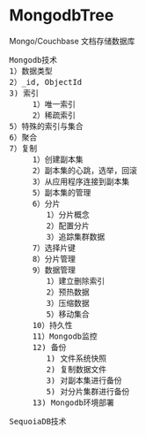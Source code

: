 # MongodbTree
Mongo/Couchbase 文档存储数据库

<pre>
Mongodb技术
1）数据类型
2）_id, ObjectId
3) 索引
     1）唯一索引
     2）稀疏索引
5）特殊的索引与集合
6）聚合
7）复制
     1）创建副本集
     2）副本集的心跳，选举，回滚
     3）从应用程序连接到副本集
     5）副本集的管理
     6）分片
        1）分片概念
        2）配置分片
        3）追踪集群数据
     7）选择片键
     8）分片管理
     9）数据管理
        1）建立删除索引
        2）预热数据
        3）压缩数据
        5）移动集合
     10）持久性
     11）Mongodb监控
     12) 备份
        1) 文件系统快照
        2) 复制数据文件
        3) 对副本集进行备份
        5) 对分片集群进行备份
     13) Mongodb环境部署
</pre>

<pre>
SequoiaDB技术
</pre>
